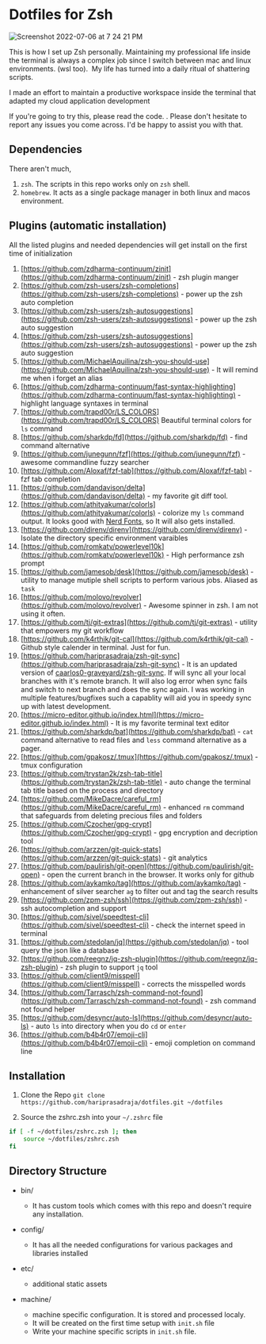 # Dotfiles for Zsh

![Screenshot 2022-07-06 at 7 24 21 PM](https://user-images.githubusercontent.com/23031396/177753477-6642d8bb-ba9f-4900-b087-e70569743f40.png)

This is how I set up Zsh personally. Maintaining my professional life inside the terminal is always a complex job since I switch between mac and linux environments. (wsl too).  My life has turned into a daily ritual of shattering scripts.

I made an effort to maintain a productive workspace inside the terminal that adapted my cloud application development

If you're going to try this, please read the code. . Please don't hesitate to report any issues you come across. I'd be happy to assist you with that.

## Dependencies

There aren't much,

1. `zsh`. The scripts in this repo works only on `zsh` shell.
2. `homebrew`. It acts as a single package manager in both linux and macos environment.

## Plugins (automatic installation)

All the listed plugins and needed dependencies will get install on the first time of initialization

1. [https://github.com/zdharma-continuum/zinit](https://github.com/zdharma-continuum/zinit) - zsh plugin manger
2. [https://github.com/zsh-users/zsh-completions](https://github.com/zsh-users/zsh-completions) - power up the zsh auto completion
3. [https://github.com/zsh-users/zsh-autosuggestions](https://github.com/zsh-users/zsh-autosuggestions) - power up the zsh auto suggestion
4. [https://github.com/zsh-users/zsh-autosuggestions](https://github.com/zsh-users/zsh-autosuggestions) - power up the zsh auto suggestion
5. [https://github.com/MichaelAquilina/zsh-you-should-use](https://github.com/MichaelAquilina/zsh-you-should-use) - It will remind me when i forget an alias
6. [https://github.com/zdharma-continuum/fast-syntax-highlighting](https://github.com/zdharma-continuum/fast-syntax-highlighting) - highlight language syntaxes in terminal
7. [https://github.com/trapd00r/LS_COLORS](https://github.com/trapd00r/LS_COLORS)    Beautiful terminal colors for `ls` command
8. [https://github.com/sharkdp/fd](https://github.com/sharkdp/fd) - find command alternative
9. [https://github.com/junegunn/fzf](https://github.com/junegunn/fzf) - awesome commandline fuzzy searcher
10. [https://github.com/Aloxaf/fzf-tab](https://github.com/Aloxaf/fzf-tab) - fzf tab completion
11. [https://github.com/dandavison/delta](https://github.com/dandavison/delta) - my favorite git diff tool.
12. [https://github.com/athityakumar/colorls](https://github.com/athityakumar/colorls) - colorize my `ls` command output. It looks good with [Nerd Fonts](https://www.nerdfonts.com/font-downloads), so It will also gets installed.
13. [https://github.com/direnv/direnv](https://github.com/direnv/direnv) - Isolate the directory specific environment varaibles
14. [https://github.com/romkatv/powerlevel10k](https://github.com/romkatv/powerlevel10k) - High performance zsh prompt
15. [https://github.com/jamesob/desk](https://github.com/jamesob/desk) - utility to manage mutiple shell scripts to perform various jobs. Aliased as `task`
16. [https://github.com/molovo/revolver](https://github.com/molovo/revolver) - Awesome spinner in zsh. I am not using it often.
17. [https://github.com/tj/git-extras](https://github.com/tj/git-extras) - utility that empowers my git workflow
18. [https://github.com/k4rthik/git-cal](https://github.com/k4rthik/git-cal) - Github style calender in terminal. Just for fun.
19. [https://github.com/hariprasadraja/zsh-git-sync](https://github.com/hariprasadraja/zsh-git-sync) - It is an updated version of [caarlos0-graveyard/zsh-git-sync](https://github.com/caarlos0-graveyard/zsh-git-sync). If will sync all your local branches with it's remote branch. It will also log error when sync fails and switch to next branch and does the sync again. I was working in multiple features/bugfixes such a capablity will aid you in speedy sync up with latest development.
20. [https://micro-editor.github.io/index.html](https://micro-editor.github.io/index.html) - It is my favorite terminal text editor
21. [https://github.com/sharkdp/bat](https://github.com/sharkdp/bat) - `cat` command alternative to read files and `less` command alternative as a pager.
22. [https://github.com/gpakosz/.tmux](https://github.com/gpakosz/.tmux) - tmux configuration
23. [https://github.com/trystan2k/zsh-tab-title](https://github.com/trystan2k/zsh-tab-title) - auto change the terminal tab title based on the process and directory
24. [https://github.com/MikeDacre/careful_rm](https://github.com/MikeDacre/careful_rm) - enhanced `rm` command that safeguards from deleting precious files and folders
25. [https://github.com/Czocher/gpg-crypt](https://github.com/Czocher/gpg-crypt) - gpg encryption and decription tool
26. [https://github.com/arzzen/git-quick-stats](https://github.com/arzzen/git-quick-stats) - git analytics
27. [https://github.com/paulirish/git-open](https://github.com/paulirish/git-open) - open the current branch in the browser. It works only for github
28. [https://github.com/aykamko/tag](https://github.com/aykamko/tag) - enhancement of silver searcher `ag` to filter out and tag the search results
29. [https://github.com/zpm-zsh/ssh](https://github.com/zpm-zsh/ssh) - ssh autocompletion and support
30. [https://github.com/sivel/speedtest-cli](https://github.com/sivel/speedtest-cli) - check the internet speed in terminal
31. [https://github.com/stedolan/jq](https://github.com/stedolan/jq) - tool query the json like a database
32. [https://github.com/reegnz/jq-zsh-plugin](https://github.com/reegnz/jq-zsh-plugin) - zsh plugin to support `jq` tool
33. [https://github.com/client9/misspell](https://github.com/client9/misspell) - corrects the misspelled words
34. [https://github.com/Tarrasch/zsh-command-not-found](https://github.com/Tarrasch/zsh-command-not-found) - zsh command not found helper
35. [https://github.com/desyncr/auto-ls](https://github.com/desyncr/auto-ls) - auto `ls` into directory when you do `cd` or `enter`
36. [https://github.com/b4b4r07/emoji-cli](https://github.com/b4b4r07/emoji-cli) - emoji completion on command line

## Installation

1. Clone the Repo
`git clone https://github.com/hariprasadraja/dotfiles.git ~/dotfiles`

2. Source the zshrc.zsh into your `~/.zshrc` file

```sh
if [ -f ~/dotfiles/zshrc.zsh ]; then
    source ~/dotfiles/zshrc.zsh
fi
```


## Directory Structure

- bin/
   - It has custom tools which comes with this repo and doesn't require any installation.

- config/
  - It has all the needed configurations for various packages and libraries installed

- etc/
  - additional static assets

- machine/
  - machine specific configuration. It is stored and processed localy.
  - It will be created on the first time setup with `init.sh` file
  - Write your machine specific scripts in `init.sh` file.
